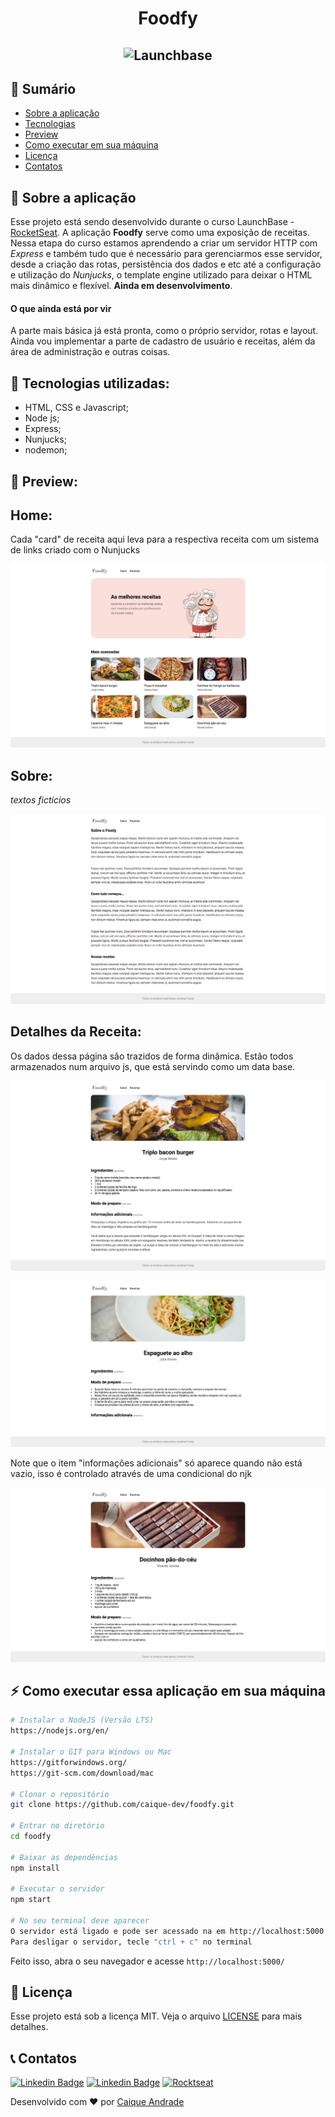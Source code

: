 <h1 align="center">
    Foodfy
</h1>

<h2 align="center">
    <img alt="Launchbase" src="https://storage.googleapis.com/golden-wind/bootcamp-launchbase/logo.png" width="250px" />
</h2>

## :notebook: Sumário

* <a href="#rocket-sobre-a-aplica%C3%A7%C3%A3o">Sobre a aplicação</a>
* <a href="#robot-tecnologias-utilizadas">Tecnologias</a>
* <a href="#eyes-preview">Preview</a>
* <a href="#zap-como-executar-essa-aplicação-em-sua-máquina">Como executar em sua máquina</a>
* <a href="#memo-licença">Licença</a>
* <a href="#telephone_receiver-contatos">Contatos</a>


## :rocket: Sobre a aplicação

Esse projeto está sendo desenvolvido durante o curso LaunchBase - [RocketSeat](https://rocketseat.com.br/). A aplicação **Foodfy** serve como uma exposição de receitas. Nessa etapa do curso estamos aprendendo a criar um servidor HTTP com *Express* e também tudo que é necessário para gerenciarmos esse servidor, desde a criação das rotas, persistência dos dados e etc até a configuração e utilização do *Nunjucks*, o template engine utilizado para deixar o HTML mais dinâmico e flexível. **Ainda em desenvolvimento**.

#### O que ainda está por vir

A parte mais básica já está pronta, como o próprio servidor, rotas e layout. Ainda vou implementar a parte de cadastro de usuário e receitas, além da área de administração e outras coisas.

## :robot: Tecnologias utilizadas:

* HTML, CSS e Javascript;
* Node js;
* Express;
* Nunjucks;
* nodemon;

## :eyes: Preview:

Home:
-----

Cada "card" de receita aqui leva para a respectiva receita com um
sistema de links criado com o Nunjucks

![](/readme-content/home.png)

Sobre:
------

*textos fictícios*

![](/readme-content/sobre.png)

Detalhes da Receita:
--------------------

Os dados dessa página são trazidos de forma dinâmica. Estão todos
armazenados num arquivo js, que está servindo como um data base.

![]()![](/readme-content/receita1.png)

![]()![](/readme-content/receita2.png)

Note que o item "informações adicionais" só aparece quando não está
vazio, isso é controlado através de uma condicional do njk

![]()![](/readme-content/receita3.png)

## :zap: Como executar essa aplicação em sua máquina

```bash
# Instalar o NodeJS (Versão LTS)
https://nodejs.org/en/

# Instalar o GIT para Windows ou Mac
https://gitforwindows.org/
https://git-scm.com/download/mac

# Clonar o repositório
git clone https://github.com/caique-dev/foodfy.git

# Entrar no diretório
cd foodfy

# Baixar as dependências
npm install

# Executar o servidor
npm start

# No seu terminal deve aparecer
O servidor está ligado e pode ser acessado na em http://localhost:5000
Para desligar o servidor, tecle "ctrl + c" no terminal
```

Feito isso, abra o seu navegador e acesse `http://localhost:5000/`

## :memo: Licença

Esse projeto está sob a licença MIT. Veja o arquivo [LICENSE](/LICENSE) para mais detalhes.

## :telephone_receiver: Contatos

[![Linkedin Badge](https://img.shields.io/badge/-caique_andrade-blue?style=for-the-badge&logo=Linkedin&logoColor=white&link=https://www.linkedin.com/in/caique-andrade-8a8153189/)](https://www.linkedin.com/in/caique-andrade-8a8153189/)
[![Linkedin Badge](https://img.shields.io/badge/-caiquepinheiro@icloud.com-red?style=for-the-badge&logo=Gmail&logoColor=white&link=mailto:caiquepinheiro@icloud.com)](mailto:caiquepinheiro@icloud.com)
[![Rocktseat](https://img.shields.io/badge/-Caique%20Andrade-%239466FF?style=for-the-badge&logo=data:image/png;base64,iVBORw0KGgoAAAANSUhEUgAAABAAAAAQCAMAAAAoLQ9TAAAALVBMVEVHcExxWsF0XMJzXMJxWcFsUsD///9jRrzY0u6Xh9Gsn9n39fyMecy0qd2bjNJWBT0WAAAABHRSTlMA2Do606wF2QAAAGlJREFUGJVdj1cWwCAIBLEsRU3uf9xobDH8+GZwUYi8i6ucJwrxKE+7D0G9Q4vlYqtmCSjndr4CgCgzlyFgfKfKCVO0LrPKjmiqMxGXkJwNnXskqWG+1oSM+BSwD8f29YLNjvx/OQrn+g99oQSoNmt3PgAAAABJRU5ErkJggg==)](https://app.rocketseat.com.br/me/caique-andrade-1591990375)

Desenvolvido com :heart: por [Caique Andrade](https://www.linkedin.com/in/caique-andrade-8a8153189/)